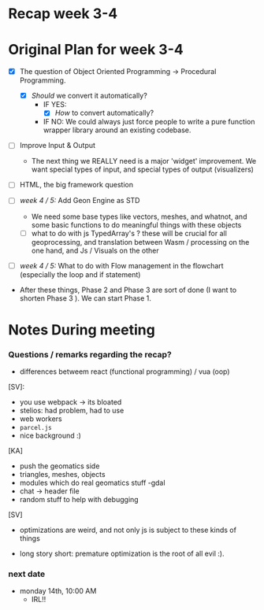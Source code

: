 # Recap week 3-4

# Original Plan for week 3-4

- [X] The question of Object Oriented Programming -> Procedural Programming.
  - [X] _Should_ we convert it automatically?
     - IF YES: 
        - [X] _How_ to convert automatically?
     - IF NO: We could always just force people to write a pure function wrapper library around an existing codebase. 

- [ ] Improve Input & Output
  - The next thing we REALLY need is a major 'widget' improvement. We want special types of input, and special types of output (visualizers)

- [ ] HTML, the big framework question


- [ ] _week 4 / 5:_ Add Geon Engine as STD
  - We need some base types like vectors, meshes, and whatnot, and some basic functions to do meaningful things with these objects
  - [ ] what to do with js TypedArray's ? these will be crucial for all geoprocessing, and translation between Wasm / processing on the one hand, and Js / Visuals on the other 

- [ ] _week 4 / 5:_ What to do with Flow management in the flowchart (especially the loop and if statement)  

- After these things, Phase 2 and  Phase 3 are sort of done (I want to shorten Phase 3 ). We can start Phase 1. 

# Notes During meeting



### Questions / remarks regarding the recap? 

- differences betweem react (functional programming) / vua (oop) 

[SV]:
- you use webpack -> its bloated
- stelios: had problem, had to use 
- web workers
- `parcel.js` 
- nice background :) 

[KA]
- push the geomatics side 
- triangles, meshes, objects
- modules which do real geomatics stuff
-gdal
- chat -> header file 
- random stuff to help with debugging

[SV]
- optimizations are weird, and not only js is subject to these kinds of things


- long story short: premature optimization is the root of all evil :).


### next date 

- monday 14th, 10:00 AM
  - IRL!! 
